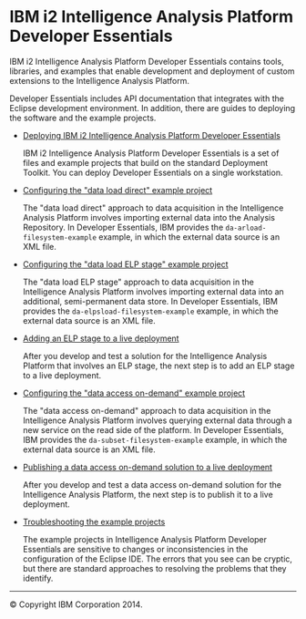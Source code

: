IBM i2 Intelligence Analysis Platform Developer Essentials
==========================================================

IBM i2 Intelligence Analysis Platform Developer Essentials contains tools, libraries, and examples that enable development and deployment of custom extensions to the Intelligence Analysis Platform.

Developer Essentials includes API documentation that integrates with the Eclipse development environment. In addition, there are guides to deploying the software and the example projects.

-   [Deploying IBM i2 Intelligence Analysis Platform Developer Essentials](developer_essentials_deploying.md)

     IBM i2 Intelligence Analysis Platform Developer Essentials is a set of files and example projects that build on the standard Deployment Toolkit. You can deploy Developer Essentials on a single workstation.
-   [Configuring the "data load direct" example project](developer_essentials_example_dld.md)

     The "data load direct" approach to data acquisition in the Intelligence Analysis Platform involves importing external data into the Analysis Repository. In Developer Essentials, IBM provides the `da-arload-filesystem-example` example, in which the external data source is an XML file.
-   [Configuring the "data load ELP stage" example project](developer_essentials_example_delps.md)

     The "data load ELP stage" approach to data acquisition in the Intelligence Analysis Platform involves importing external data into an additional, semi-permanent data store. In Developer Essentials, IBM provides the `da-elpsload-filesystem-example` example, in which the external data source is an XML file.
-   [Adding an ELP stage to a live deployment](developer_essentials_deploying_delps.md)

     After you develop and test a solution for the Intelligence Analysis Platform that involves an ELP stage, the next step is to add an ELP stage to a live deployment.
-   [Configuring the "data access on-demand" example project](developer_essentials_example_daod.md)

     The "data access on-demand" approach to data acquisition in the Intelligence Analysis Platform involves querying external data through a new service on the read side of the platform. In Developer Essentials, IBM provides the `da-subset-filesystem-example` example, in which the external data source is an XML file.
-   [Publishing a data access on-demand solution to a live deployment](developer_essentials_going_live.md)

     After you develop and test a data access on-demand solution for the Intelligence Analysis Platform, the next step is to publish it to a live deployment.
-   [Troubleshooting the example projects](developer_essentials_troubleshooting.md)

     The example projects in Intelligence Analysis Platform Developer Essentials are sensitive to changes or inconsistencies in the configuration of the Eclipse IDE. The errors that you see can be cryptic, but there are standard approaches to resolving the problems that they identify.

* * * * *

© Copyright IBM Corporation 2014.


